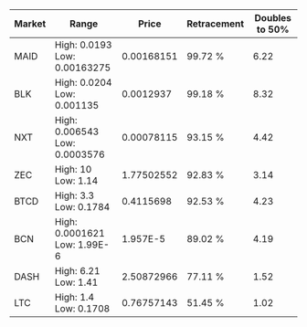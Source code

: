 | Market | Range | Price| Retracement | Doubles to 50% |
| --- | --- | --- | --- | --- |
| MAID | High: 0.0193<br />Low: 0.00163275 | 0.00168151 | 99.72 % | 6.22 |
| BLK | High: 0.0204<br />Low: 0.001135 | 0.0012937 | 99.18 % | 8.32 |
| NXT | High: 0.006543<br />Low: 0.0003576 | 0.00078115 | 93.15 % | 4.42 |
| ZEC | High: 10<br />Low: 1.14 | 1.77502552 | 92.83 % | 3.14 |
| BTCD | High: 3.3<br />Low: 0.1784 | 0.4115698 | 92.53 % | 4.23 |
| BCN | High: 0.0001621<br />Low: 1.99E-6 | 1.957E-5 | 89.02 % | 4.19 |
| DASH | High: 6.21<br />Low: 1.41 | 2.50872966 | 77.11 % | 1.52 |
| LTC | High: 1.4<br />Low: 0.1708 | 0.76757143 | 51.45 % | 1.02 |
